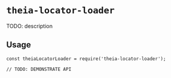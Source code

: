 # `theia-locator-loader`

TODO: description

## Usage

```
const theiaLocatorLoader = require('theia-locator-loader');

// TODO: DEMONSTRATE API
```